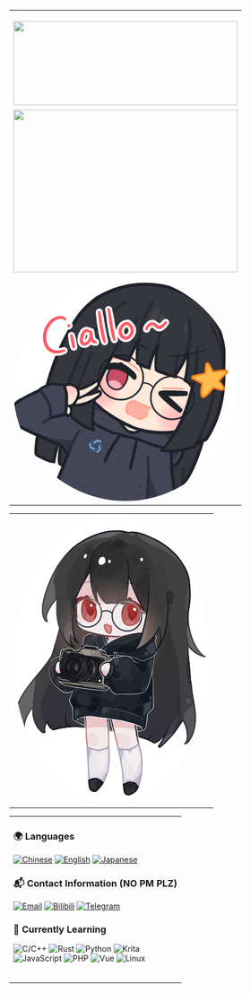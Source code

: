 <table align='right' border="0">
<tr><td><br> <img width="400" height="150" src="https://count.kjchmc.cn/get/@:hatanokokosa?theme=gelbooru&hide_border=true&&bg_color=1E1E2E&text_color=D9E0EE&icon_color=DDB6F2&title_color=C9CBFF" /> <br></td></tr>
<tr><td> <img height="290" src="https://github-readme-stats.vercel.app/api/top-langs/?username=hatanokokosa&locale=en&layout=compact&hide_border=true&&bg_color=1E1E2E&text_color=D9E0EE&icon_color=DDB6F2&title_color=C9CBFF" width="400"> </td></tr>
<tr><td> <img src="https://raw.githubusercontent.com/hatanokokosa/hatanokokosa/refs/heads/main/ciallo.png" alt="avatar" style="width: 400px; border-radius: 50%;"/> </td></tr>
</table>

<table><tr><td> <img src="https://raw.githubusercontent.com/hatanokokosa/hatanokokosa/refs/heads/main/Q.png" alt="avatar" style="width: 350px; border-radius: 50%;"/></td></tr></table>

<table><tr><td>

### 🌍 Languages
[![Chinese](https://img.shields.io/badge/🇨🇳_Chinese-AA0000?style=for-the-badge&logoColor=white&labelColor=1E1E2E)]()
[![English](https://img.shields.io/badge/🇬🇧_English-0000AA?style=for-the-badge&logoColor=white&labelColor=1E1E2E)]()
[![Japanese](https://img.shields.io/badge/🇯🇵_Japanese-FFFFFF?style=for-the-badge&logoColor=white&labelColor=1E1E2E)]()


### 📬 Contact Information (NO PM PLZ)
[![Email](https://img.shields.io/badge/_kokosaarisu-26A5E4?style=for-the-badge&logo=gmail&logoColor=white)](mailto:kokosaarisu@gmail.com)
[![Bilibili](https://img.shields.io/badge/_-00A1D6?style=for-the-badge&logo=bilibili&logoColor=white)](https://space.bilibili.com/3546660854565061)
[![Telegram](https://img.shields.io/badge/_KokosaKawaii-26A5E4?style=for-the-badge&logo=telegram&logoColor=white)](https://t.me/KokosaKawaii)
<br>

### 🚀 Currently Learning
![C/C++](https://img.shields.io/badge/-C/C++-00599C?style=for-the-badge&logo=c%2B%2B&logoColor=white&labelColor=000000)
![Rust](https://img.shields.io/badge/-Rust-000000?style=for-the-badge&logo=rust&logoColor=white)
![Python](https://img.shields.io/badge/-Python-3776AB?style=for-the-badge&logo=python&logoColor=white)
![Krita](https://img.shields.io/badge/-Krita-6A1B9A?style=for-the-badge&logo=krita&logoColor=white)  
![JavaScript](https://img.shields.io/badge/JavaScript-F7DF1E?style=for-the-badge&logo=javascript&logoColor=black)
![PHP](https://img.shields.io/badge/PHP-777BB4?style=for-the-badge&logo=php&logoColor=white)
![Vue](https://img.shields.io/badge/-Vue-4fc08d?style=for-the-badge&logo=Vue.js&logoColor=fff)
![Linux](https://img.shields.io/badge/-Linux-000000?style=for-the-badge&logo=Linux&logoColor=fff)
<br><br>
</td>
</tr>
</table>
